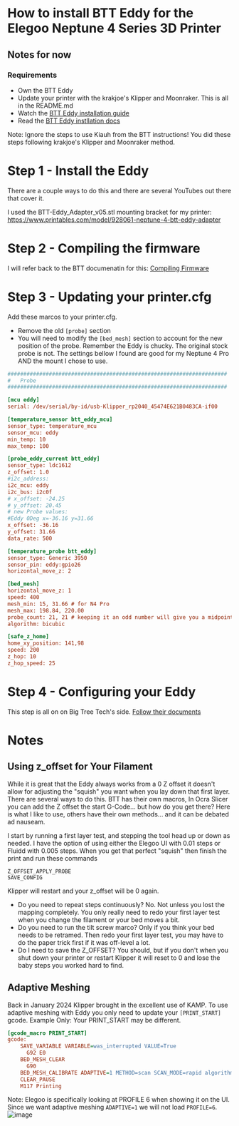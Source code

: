 # How to install BTT Eddy for the Elegoo Neptune 4 Series 3D Printer

## Notes for now


### Requirements

- Own the BTT Eddy
- Update your printer with the krakjoe's Klipper and Moonraker. This is all in the README.md
- Watch the [BTT Eddy installation guide](https://drive.google.com/file/d/1uXiymZxoWhvRIwTwojOh0fGKmjitoytf/view)
- Read the [BTT Eddy instllation docs](https://github.com/bigtreetech/Eddy/blob/master/README.md)

Note: Ignore the steps to use Kiauh from the BTT instructions! You did these steps following krakjoe's Klipper and Moonraker method.

# Step 1 - Install the Eddy

There are a couple ways to do this and there are several YouTubes out there that cover it. 

I used the BTT-Eddy_Adapter_v05.stl mounting bracket for my printer:
https://www.printables.com/model/928061-neptune-4-btt-eddy-adapter

# Step 2 - Compiling the firmware

I will refer back to the BTT documenatin for this: [Compiling Firmware](https://github.com/bigtreetech/Eddy?tab=readme-ov-file#compiling-firmware)


# Step 3 - Updating your printer.cfg

Add these marcos to your printer.cfg.
- Remove the old `[probe]` section
- You will need to modify the `[bed_mesh]` section to account for the new position of the probe. Remember the Eddy is chucky. The original stock probe is not. The settings bellow I found are good for my Neptune 4 Pro AND the mount I chose to use.  

```ini
#####################################################################
# 	Probe
#####################################################################

[mcu eddy]
serial: /dev/serial/by-id/usb-Klipper_rp2040_45474E621B0483CA-if00

[temperature_sensor btt_eddy_mcu]
sensor_type: temperature_mcu
sensor_mcu: eddy
min_temp: 10
max_temp: 100

[probe_eddy_current btt_eddy]
sensor_type: ldc1612
z_offset: 1.0
#i2c_address:
i2c_mcu: eddy
i2c_bus: i2c0f
# x_offset: -24.25
# y_offset: 20.45
# new Probe values:
#Eddy 0Deg x=-36.16 y=31.66
x_offset: -36.16
y_offset: 31.66
data_rate: 500

[temperature_probe btt_eddy]
sensor_type: Generic 3950
sensor_pin: eddy:gpio26
horizontal_move_z: 2

[bed_mesh]
horizontal_move_z: 1
speed: 400
mesh_min: 15, 31.66 # for N4 Pro
mesh_max: 198.84, 220.00
probe_count: 21, 21 # keeping it an odd number will give you a midpoint.
algorithm: bicubic

[safe_z_home]
home_xy_position: 141,98 
speed: 200
z_hop: 10                 
z_hop_speed: 25
```

# Step 4 - Configuring your Eddy

This step is all on on Big Tree Tech's side. [Follow their documents](https://github.com/bigtreetech/Eddy/blob/master/README.md)


# Notes

## Using z_offset for Your Filament

While it is great that the Eddy always works from a 0 Z offset it doesn't allow for adjusting the "squish" you want when you lay down that first layer. There are several ways to do this. BTT has their own macros, In Ocra Slicer you can add the Z offset the start G-Code... but how do you get there? Here is what I like to use, others have their own methods... and it can be debated ad nauseam.

I start by running a first layer test, and stepping the tool head up or down as needed. I have the option of using either the Elegoo UI with 0.01 steps or Fluidd with 0.005 steps. When you get that perfect "squish" then finish the print and run these commands
```
Z_OFFSET_APPLY_PROBE
SAVE_CONFIG
```
Klipper will restart and your z_offset will be 0 again.

- Do you need to repeat steps continuously? No. Not unless you lost the mapping completely. You only really need to redo your first layer test when you change the filament or your bed moves a bit.
- Do you need to run the tilt screw marco? Only if you think your bed needs to be retramed. Then redo your first layer test, you may have to do the paper trick first if it was off-level a lot.
- Do I need to save the Z_OFFSET? You should, but if you don't when you shut down your printer or restart Klipper it will reset to 0 and lose the baby steps you worked hard to find.

## Adaptive Meshing

Back in January 2024 Klipper brought in the excellent use of KAMP. To use adaptive meshing with Eddy you only need to update your `[PRINT_START]` gcode.
Example Only: Your PRINT_START may be different.
```ini
[gcode_macro PRINT_START]         
gcode:
    SAVE_VARIABLE VARIABLE=was_interrupted VALUE=True
	  G92 E0                                         
    BED_MESH_CLEAR                                     
	  G90             
    BED_MESH_CALIBRATE ADAPTIVE=1 METHOD=scan SCAN_MODE=rapid algorithm=bicubic #PROFILE=6          
    CLEAR_PAUSE
    M117 Printing
```
Note: Elegoo is specifically looking at PROFILE 6 when showing it on the UI. Since we want adaptive meshing `ADAPTIVE=1` we will not load `PROFILE=6`. 
![image](https://github.com/user-attachments/assets/a81073c4-ef20-42e4-b36e-1155fd7602db)




